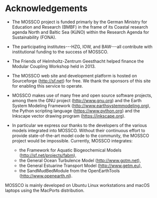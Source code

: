 # Acknowledgements

- The MOSSCO project is funded primarly by the German Ministry for Education and
  Research (BMBF) in the frame of its Coastal research agenda North and Baltic Sea
  (KüNO) within the Research Agenda for Sustainability (FONA).

- The participating institutes---HZG, IOW, and BAW---all contribute with
  institutional funding to the success of MOSSCO.

- The Friends of Helmholtz-Zentrum Geesthacht helped finance the Modular Coupling
  Workshop held in 2013.

- The MOSSCO web site and development platform is hosted on Sourceforge (<http://sf.net>)
  for free.  We thank the sponsors of this site for enabling this service to operate.

- MOSSCO makes use of many free and open source software projects, among  them
  the GNU project (<http://www.gnu.org>) and the Earth System Modeling Framework
  (<http://www.earthsystemmodeling.org>), the Python scripting language
  (<https://www.python.org>) and the Inkscape vector drawing program (<https://inkscape.org>).

- In particular we express our thanks to the developers of the various models
  integrated into MOSSCO. Without their continuous effort to provide state-of-the-art
  model code to the community, the MOSSCO project would be impossible. Currently,
  MOSSCO integrates:

  - the Framework for Aquatic Biogeochemical Models (<http://sf.net/projects/fabm>),
  - the General Ocean Turbulence Model (<http://www.gotm.net>),
  - the General Estuarine Transport Model (<http://www.getm.eu>),
  - the SandMudBedModule from the OpenEarthTools (<http://www.openearth.nl>).

MOSSCO is mainly developed on Ubuntu Linux workstations and macOS laptops using the MacPorts distribution.

